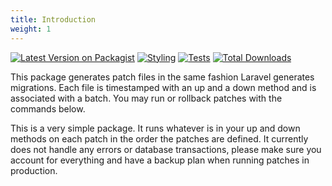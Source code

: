 ```yaml
---
title: Introduction
weight: 1
---
```


<section class="article_badges">
    <a href="https://packagist.org/packages/rappasoft/laravel-patches"><img src="https://img.shields.io/packagist/v/rappasoft/laravel-patches.svg?style=flat-square" alt="Latest Version on Packagist"></a>
    <a href="https://github.com/rappasoft/laravel-patches/actions/workflows/php-cs-fixer.yml"><img src="https://github.com/rappasoft/laravel-patches/actions/workflows/php-cs-fixer.yml/badge.svg" alt="Styling"></a>
    <a href="https://github.com/rappasoft/laravel-patches/actions/workflows/run-tests.yml"><img src="https://github.com/rappasoft/laravel-patches/actions/workflows/run-tests.yml/badge.svg" alt="Tests"></a>
    <a href="https://packagist.org/packages/rappasoft/laravel-patches"><img src="https://img.shields.io/packagist/dt/rappasoft/laravel-patches.svg?style=flat-square" alt="Total Downloads"></a>
</section>

This package generates patch files in the same fashion Laravel generates migrations. Each file is timestamped with an up and a down method and is associated with a batch. You may run or rollback patches with the commands below.

This is a very simple package. It runs whatever is in your up and down methods on each patch in the order the patches are defined. It currently does not handle any errors or database transactions, please make sure you account for everything and have a backup plan when running patches in production.
